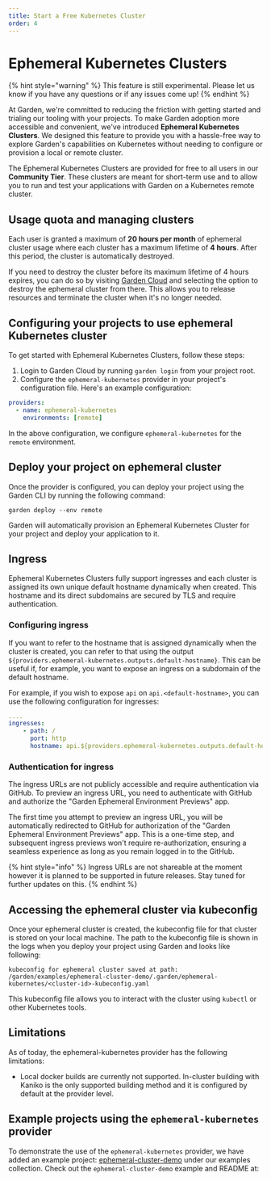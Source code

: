 ```yaml
---
title: Start a Free Kubernetes Cluster
order: 4
---
```


# Ephemeral Kubernetes Clusters

{% hint style="warning" %}
This feature is still experimental. Please let us know if you have any questions or if any issues come up!
{% endhint %}

At Garden, we're committed to reducing the friction with getting started and trialing our tooling with your projects. To make Garden adoption more accessible and convenient, we've introduced **Ephemeral Kubernetes Clusters**. We designed this feature to provide you with a hassle-free way to explore Garden's capabilities on Kubernetes without needing to configure or provision a local or remote cluster.

The Ephemeral Kubernetes Clusters are provided for free to all users in our **Community Tier**. These clusters are meant for short-term use and to allow you to run and test your applications with Garden on a Kubernetes remote cluster.

## Usage quota and managing clusters

Each user is granted a maximum of **20 hours per month** of ephemeral cluster usage where each cluster has a maximum lifetime of **4 hours**. After this period, the cluster is automatically destroyed.

If you need to destroy the cluster before its maximum lifetime of 4 hours expires, you can do so by visiting [Garden Cloud](https://app.garden.io) and selecting the option to destroy the ephemeral cluster from there. This allows you to release resources and terminate the cluster when it's no longer needed.

## Configuring your projects to use ephemeral Kubernetes cluster

To get started with Ephemeral Kubernetes Clusters, follow these steps:

1. Login to Garden Cloud by running `garden login` from your project root.
2. Configure the `ephemeral-kubernetes` provider in your project's configuration file. Here's an example configuration:

```yaml
providers:
  - name: ephemeral-kubernetes
    environments: [remote]

```
In the above configuration, we configure `ephemeral-kubernetes` for the `remote` environment.

## Deploy your project on ephemeral cluster

Once the provider is configured, you can deploy your project using the Garden CLI by running the following command:

```
garden deploy --env remote
```

Garden will automatically provision an Ephemeral Kubernetes Cluster for your project and deploy your application to it.

## Ingress

Ephemeral Kubernetes Clusters fully support ingresses and each cluster is assigned its own unique default hostname dynamically when created. This hostname and its direct subdomains are secured by TLS and require authentication.

### Configuring ingress

If you want to refer to the hostname that is assigned dynamically when the cluster is created, you can refer to that using the output `${providers.ephemeral-kubernetes.outputs.default-hostname}`. This can be useful if, for example, you want to expose an ingress on a subdomain of the default hostname.

For example, if you wish to expose `api` on `api.<default-hostname>`, you can use the following configuration for ingresses:

```yaml
....
ingresses:
    - path: /
      port: http
      hostname: api.${providers.ephemeral-kubernetes.outputs.default-hostname}
```

### Authentication for ingress

The ingress URLs are not publicly accessible and require authentication via GitHub. To preview an ingress URL, you need to authenticate with GitHub and authorize the "Garden Ephemeral Environment Previews" app.

The first time you attempt to preview an ingress URL, you will be automatically redirected to GitHub for authorization of the "Garden Ephemeral Environment Previews" app. This is a one-time step, and subsequent ingress previews won't require re-authorization, ensuring a seamless experience as long as you remain logged in to the GitHub.

{% hint style="info" %}
Ingress URLs are not shareable at the moment however it is planned to be supported in future releases. Stay tuned for further updates on this.
{% endhint %}

## Accessing the ephemeral cluster via kubeconfig

Once your ephemeral cluster is created, the kubeconfig file for that cluster is stored on your local machine. The path to the kubeconfig file is shown in the logs when you deploy your project using Garden and looks like following:
```
kubeconfig for ephemeral cluster saved at path: /garden/examples/ephemeral-cluster-demo/.garden/ephemeral-kubernetes/<cluster-id>-kubeconfig.yaml
```

This kubeconfig file allows you to interact with the cluster using `kubectl` or other Kubernetes tools.

## Limitations

As of today, the ephemeral-kubernetes provider has the following limitations:

- Local docker builds are currently not supported. In-cluster building with Kaniko is the only supported building method and it is configured by default at the provider level.

## Example projects using the `ephemeral-kubernetes` provider

To demonstrate the use of the `ephemeral-kubernetes` provider, we have added an example project: [ephemeral-cluster-demo](https://github.com/garden-io/garden/tree/main/examples) under our examples collection. Check out the `ephemeral-cluster-demo` example and README at:
<!-- todo add example link once example is merged: https://github.com/garden-io/garden/tree/main/examples/ephemeral-cluster-demo -->


